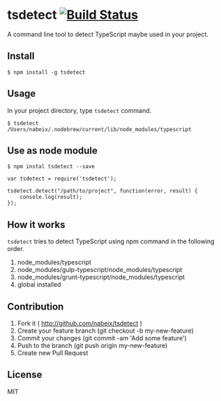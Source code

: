 # tsdetect [![Build Status](https://travis-ci.org/nabeix/tsdetect.svg?branch=master)](https://travis-ci.org/nabeix/tsdetect)

A command line tool to detect TypeScript maybe used in your project.

## Install

```
$ npm install -g tsdetect
```

## Usage

In your project directory, type `tsdetect` command.

```
$ tsdetect
/Users/nabeix/.nodebrew/current/lib/node_modules/typescript
```

## Use as node module

```
$ npm instal tsdetect --save
```

```
var tsdetect = require('tsdetect');

tsdetect.detect("/path/to/project", function(error, result) {
    console.log(result);
});
```

## How it works

`tsdetect` tries to detect TypeScript using npm command in the following order.

1. node_modules/typescript
2. node_modules/gulp-typescript/node_modules/typescript
3. node_modules/grunt-typescript/node_modules/typescript
4. global installed

## Contribution

1. Fork it ( http://github.com/nabeix/tsdetect )
2. Create your feature branch (git checkout -b my-new-feature)
3. Commit your changes (git commit -am 'Add some feature')
4. Push to the branch (git push origin my-new-feature)
5. Create new Pull Request

## License

MIT
